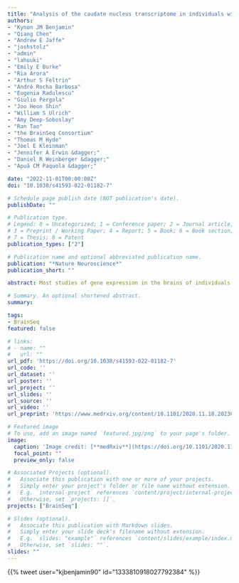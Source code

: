 ```yaml
---
title: "Analysis of the caudate nucleus transcriptome in individuals with schizophrenia highlights effects of antipsychotics and new risk genes"
authors:
- "Kynon JM Benjamin"
- "Qiang Chen"
- "Andrew E Jaffe"
- "joshstolz"
- "admin"
- "lahuuki"
- "Emily E Burke"
- "Ria Arora"
- "Arthur S Feltrin"
- "André Rocha Barbosa"
- "Eugenia Radulescu"
- "Giulio Pergola"
- "Joo Heon Shin"
- "William S Ulrich"
- "Amy Deep-Soboslay"
- "Ran Tao"
- "the BrainSeq Consortium"
- "Thomas M Hyde"
- "Joel E Kleinman"
- "Jennifer A Erwin &dagger;"
- "Daniel R Weinberger &dagger;"
- "Apuã CM Paquola &dagger;"

date: "2022-11-01T00:00:00Z"
doi: "10.1038/s41593-022-01182-7"

# Schedule page publish date (NOT publication's date).
publishDate: ""

# Publication type.
# Legend: 0 = Uncategorized; 1 = Conference paper; 2 = Journal article;
# 3 = Preprint / Working Paper; 4 = Report; 5 = Book; 6 = Book section;
# 7 = Thesis; 8 = Patent
publication_types: ["2"]

# Publication name and optional abbreviated publication name.
publication: "*Nature Neuroscience*"
publication_short: ""

abstract: Most studies of gene expression in the brains of individuals with schizophrenia have focused on cortical regions, but subcortical nuclei such as the striatum are prominently implicated in the disease, and current antipsychotic drugs target the striatum’s dense dopaminergic innervation. Here, we performed a comprehensive analysis of the genetic and transcriptional landscape of schizophrenia in the postmortem caudate nucleus of the striatum of 443 individuals (245 neurotypical individuals, 154 individuals with schizophrenia and 44 individuals with bipolar disorder), 210 from African and 233 from European ancestries. Integrating expression quantitative trait loci analysis, Mendelian randomization with the latest schizophrenia genome-wide association study, transcriptome-wide association study and differential expression analysis, we identified many genes associated with schizophrenia risk, including potentially the dopamine D2 receptor short isoform. We found that antipsychotic medication has an extensive influence on caudate gene expression. We constructed caudate nucleus gene expression networks that highlight interactions involving schizophrenia risk. These analyses provide a resource for the study of schizophrenia and insights into risk mechanisms and potential therapeutic targets.

# Summary. An optional shortened abstract.
summary:

tags:
- BrainSeq
featured: false

# links:
# - name: ""
#   url: ""
url_pdf: 'https://doi.org/10.1038/s41593-022-01182-7'
url_code: ''
url_dataset: ''
url_poster: ''
url_project: ''
url_slides: ''
url_source: ''
url_video: ''
url_preprint: 'https://www.medrxiv.org/content/10.1101/2020.11.18.20230540v2'

# Featured image
# To use, add an image named `featured.jpg/png` to your page's folder. 
image:
  caption: 'Image credit: [**medRxiv**](https://doi.org/10.1101/2020.11.18.20230540)'
  focal_point: ""
  preview_only: false

# Associated Projects (optional).
#   Associate this publication with one or more of your projects.
#   Simply enter your project's folder or file name without extension.
#   E.g. `internal-project` references `content/project/internal-project/index.md`.
#   Otherwise, set `projects: []`.
projects: ["BrainSeq"]

# Slides (optional).
#   Associate this publication with Markdown slides.
#   Simply enter your slide deck's filename without extension.
#   E.g. `slides: "example"` references `content/slides/example/index.md`.
#   Otherwise, set `slides: ""`.
slides: ""
---
```


<!--

{{% callout note %}}
Click the *Cite* button above to demo the feature to enable visitors to import publication metadata into their reference management software.
{{% /callout %}}

{{% callout note %}}
Click the *Slides* button above to demo Academic's Markdown slides feature.
{{% /callout %}}

Supplementary notes can be added here, including [code and math](https://sourcethemes.com/academic/docs/writing-markdown-latex/).
-->

{{% tweet user="kjbenjamin90" id="1333810918027792384" %}}
